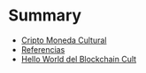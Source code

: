 # Summary

* [Cripto Moneda Cultural](README.md)
* [Referencias](referencias.md)
* [Hello World del Blockchain Cult](hello-world-del-blockchain-cult.md)

